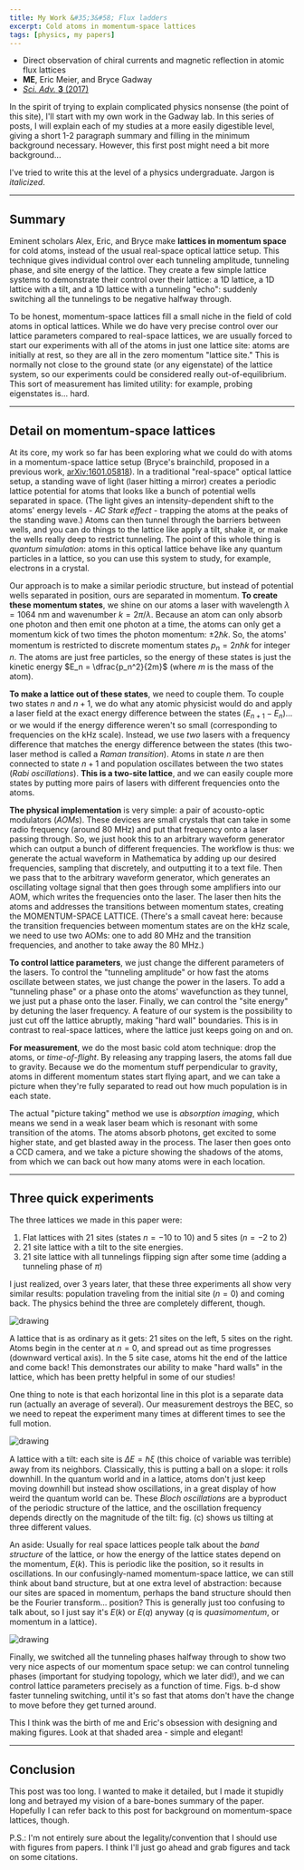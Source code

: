 ```yaml
---
title: My Work &#35;3&#58; Flux ladders
excerpt: Cold atoms in momentum-space lattices
tags: [physics, my papers]
---
```

* Direct observation of chiral currents and magnetic reflection in atomic flux lattices
* **ME**, Eric Meier, and Bryce Gadway
* [*Sci. Adv.* **3** (2017)](https://doi.org/10.1126/sciadv.1602685)

In the spirit of trying to explain complicated physics nonsense (the point of this site), I'll start with my own work in the Gadway lab. In this series of posts, I will explain each of my studies at a more easily digestible level, giving a short 1-2 paragraph summary and filling in the minimum background necessary. However, this first post might need a bit more background...

I've tried to write this at the level of a physics undergraduate. Jargon is *italicized*.

---

## Summary
Eminent scholars Alex, Eric, and Bryce make **lattices in momentum space** for cold atoms, instead of the usual real-space optical lattice setup. This technique gives individual control over each tunneling amplitude, tunneling phase, and site energy of the lattice. They create a few simple lattice systems to demonstrate their control over their lattice: a 1D lattice, a 1D lattice with a tilt, and a 1D lattice with a tunneling "echo": suddenly switching all the tunnelings to be negative halfway through.

To be honest, momentum-space lattices fill a small niche in the field of cold atoms in optical lattices. While we do have very precise control over our lattice parameters compared to real-space lattices, we are usually forced to start our experiments with all of the atoms in just one lattice site: atoms are initially at rest, so they are all in the zero momentum "lattice site." This is normally not close to the ground state (or any eigenstate) of the lattice system, so our experiments could be considered really out-of-equilibrium. This sort of measurement has limited utility: for example, probing eigenstates is... hard.

---

## Detail on momentum-space lattices

At its core, my work so far has been exploring what we could do with atoms in a momentum-space lattice setup (Bryce's brainchild, proposed in a previous work, [arXiv:1601.05818](https://arxiv.org/abs/1601.05818)). In a traditional "real-space" optical lattice setup, a standing wave of light (laser hitting a mirror) creates a periodic lattice potential for atoms that looks like a bunch of potential wells separated in space. (The light gives an intensity-dependent shift to the atoms' energy levels - *AC Stark effect* - trapping the atoms at the peaks of the standing wave.) Atoms can then tunnel through the barriers between wells, and you can do things to the lattice like apply a tilt, shake it, or make the wells really deep to restrict tunneling. The point of this whole thing is *quantum simulation*: atoms in this optical lattice behave like any quantum particles in a lattice, so you can use this system to study, for example, electrons in a crystal.

Our approach is to make a similar periodic structure, but instead of potential wells separated in position, ours are separated in momentum. **To create these momentum states**, we shine on our atoms a laser with wavelength $\lambda=1064~$nm and wavenumber $k=2\pi/\lambda$. Because an atom can only absorb one photon and then emit one photon at a time, the atoms can only get a momentum kick of two times the photon momentum: $\pm 2 \hbar k$. So, the atoms' momentum is restricted to discrete momentum states $p_n = 2 n \hbar k$ for integer $n$. The atoms are just free particles, so the energy of these states is just the kinetic energy $E_n = \dfrac{p_n^2}{2m}$ (where $m$ is the mass of the atom).

**To make a lattice out of these states**, we need to couple them. To couple two states $n$ and $n+1$, we do what any atomic physicist would do and apply a laser field at the exact energy difference between the states ($E_{n+1}-E_n$)... or we would if the energy difference weren't so small (corresponding to frequencies on the kHz scale). Instead, we use *two* lasers with a frequency difference that matches the energy difference between the states (this two-laser method is called a *Raman transition*). Atoms in state $n$ are then connected to state $n+1$ and population oscillates between the two states (*Rabi oscillations*). **This is a two-site lattice**, and we can easily couple more states by putting more pairs of lasers with different frequencies onto the atoms.

**The physical implementation** is very simple: a pair of acousto-optic modulators (*AOMs*). These devices are small crystals that can take in some radio frequency (around 80 MHz) and put that frequency onto a laser passing through. So, we just hook this to an arbitrary waveform generator which can output a bunch of different frequencies. The workflow is thus: we generate the actual waveform in Mathematica by adding up our desired frequencies, sampling that discretely, and outputting it to a text file. Then we pass that to the arbitrary waveform generator, which generates an oscillating voltage signal that then goes through some amplifiers into our AOM, which writes the frequencies onto the laser. The laser then hits the atoms and addresses the transitions between momentum states, creating the MOMENTUM-SPACE LATTICE. (There's a small caveat here: because the transition frequencies between momentum states are on the kHz scale, we need to use two AOMs: one to add 80 MHz and the transition frequencies, and another to take away the 80 MHz.)

**To control lattice parameters**, we just change the different parameters of the lasers. To control the "tunneling amplitude" or how fast the atoms oscillate between states, we just change the power in the lasers. To add a "tunneling phase" or a phase onto the atoms' wavefunction as they tunnel, we just put a phase onto the laser. Finally, we can control the "site energy" by detuning the laser frequency. A feature of our system is the possibility to just cut off the lattice abruptly, making "hard wall" boundaries. This is in contrast to real-space lattices, where the lattice just keeps going on and on.

**For measurement**, we do the most basic cold atom technique: drop the atoms, or *time-of-flight*. By releasing any trapping lasers, the atoms fall due to gravity. Because we do the momentum stuff perpendicular to gravity, atoms in different momentum states start flying apart, and we can take a picture when they're fully separated to read out how much population is in each state.

The actual "picture taking" method we use is *absorption imaging*, which means we send in a weak laser beam which is resonant with some transition of the atoms. The atoms absorb photons, get excited to some higher state, and get blasted away in the process. The laser then goes onto a CCD camera, and we take a picture showing the shadows of the atoms, from which we can back out how many atoms were in each location.

---
## Three quick experiments
The three lattices we made in this paper were:
1. Flat lattices with 21 sites (states $n=-10$ to $10$) and 5 sites ($n=-2$ to $2$)
2. 21 site lattice with a tilt to the site energies.
3. 21 site lattice with all tunnelings flipping sign after some time (adding a tunneling phase of $\pi$)

I just realized, over 3 years later, that these three experiments all show very similar results: population traveling from the initial site ($n=0$) and coming back. The physics behind the three are completely different, though.

![drawing](/assets/images/mp1_flatlattice.png)

A lattice that is as ordinary as it gets: 21 sites on the left, 5 sites on the right. Atoms begin in the center at $n=0$, and spread out as time progresses (downward vertical axis). In the 5 site case, atoms hit the end of the lattice and come back! This demonstrates our ability to make "hard walls" in the lattice, which has been pretty helpful in some of our studies!

One thing to note is that each horizontal line in this plot is a separate data run (actually an average of several). Our measurement destroys the BEC, so we need to repeat the experiment many times at different times to see the full motion.

![drawing](/assets/images/mp1_tiltedlat.png)

A lattice with a tilt: each site is $\Delta E = \hbar\xi$ (this choice of variable was terrible) away from its neighbors. Classically, this is putting a ball on a slope: it rolls downhill. In the quantum world and in a lattice, atoms don't just keep moving downhill but instead show oscillations, in a great display of how weird the quantum world can be. These *Bloch oscillations* are a byproduct of the periodic structure of the lattice, and the oscillation frequency depends directly on the magnitude of the tilt: fig. (c) shows us tilting at three different values.

An aside:
Usually for real space lattices people talk about the *band structure* of the lattice, or how the energy of the lattice states depend on the momentum, $E(k)$. This is periodic like the position, so it results in oscillations. In our confusingly-named momentum-space lattice, we can still think about band structure, but at one extra level of abstraction: because our sites are spaced in momentum, perhaps the band structure should then be the Fourier transform... position? This is generally just too confusing to talk about, so I just say it's $E(k)$ or $E(q)$ anyway ($q$ is *quasimomentum*, or momentum in a lattice).

![drawing](/assets/images/mp1_tunreversal.png)

Finally, we switched all the tunneling phases halfway through to show two very nice aspects of our momentum space setup: we can control tunneling phases (important for studying topology, which we later did!), and we can control lattice parameters precisely as a function of time. Figs. b-d show faster tunneling switching, until it's so fast that atoms don't have the change to move before they get turned around.

This I think was the birth of me and Eric's obsession with designing and making figures. Look at that shaded area - simple and elegant!

---

## Conclusion

This post was too long. I wanted to make it detailed, but I made it stupidly long and betrayed my vision of a bare-bones summary of the paper. Hopefully I can refer back to this post for background on momentum-space lattices, though.

P.S.: I'm not entirely sure about the legality/convention that I should use with figures from papers. I think I'll just go ahead and grab figures and tack on some citations.
